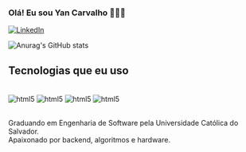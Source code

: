 
### Olá! Eu sou Yan Carvalho 🙋🏽‍♂️

[![LinkedIn](https://img.shields.io/badge/LinkedIn-0077B5?style=for-the-badge&logo=linkedin&logoColor=white)](https://www.linkedin.com/in/yan-carvalho-b166a9218/) 

![Anurag's GitHub stats](https://github-readme-stats.vercel.app/api?username=yancarvalho13&show_icons=true&theme=radical)

## Tecnologias que eu uso 

<div style ="display inline_block"><br/>
    <img align= "center" alt="html5" src="https://img.shields.io/badge/Java-ED8B00?style=for-the-badge&logo=openjdk&logoColor=white" />
    <img align= "center" alt="html5" src="https://img.shields.io/badge/HTML5-E34F26?style=for-the-badge&logo=html5&logoColor=white" />
    <img align= "center" alt="html5" src="https://img.shields.io/badge/CSS3-1572B6?style=for-the-badge&logo=css3&logoColor=white" />
     <img align= "center" alt="html5" src="https://img.shields.io/badge/JavaScript-323330?style=for-the-badge&logo=javascript&logoColor=F7DF1E" />
    
</div><br/>

Graduando em Engenharia de Software pela Universidade Católica do Salvador.<br/>
Apaixonado por backend, algoritmos e hardware.


